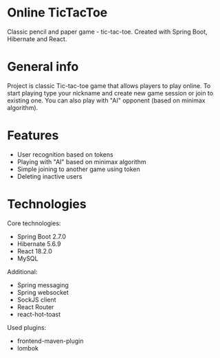 # Online TicTacToe
Classic pencil and paper game - tic-tac-toe. Created with Spring Boot, Hibernate and React.

# General info
Project is classic Tic-tac-toe game that allows players to play online.
To start playing type your nickname and create new game session or join to existing one. You can also play with "AI" opponent (based on minimax algorithm).

# Features
* User recognition based on tokens
* Playing with "AI" based on minimax algorithm
* Simple joining to another game using token
* Deleting inactive users

# Technologies
Core technologies:
* Spring Boot 2.7.0
* Hibernate 5.6.9 
* React 18.2.0
* MySQL

Additional:
* Spring messaging
* Spring websocket
* SockJS client
* React Router
* react-hot-toast

Used plugins:
* frontend-maven-plugin
* lombok